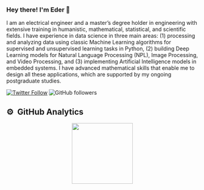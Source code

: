 ### Hey there! I'm Eder 👋

I am an electrical engineer and a master’s degree holder in engineering with extensive training in humanistic, mathematical, statistical, and scientific fields. I have experience in data science in three main areas: (1) processing and analyzing data using classic Machine Learning algorithms for supervised and unsupervised learning tasks in Python, (2) building Deep Learning models for Natural Language Processing (NPL), Image Processing, and Video Processing, and (3) implementing Artificial Intelligence models in embedded systems. I have advanced mathematical skills that enable me to design all these applications, which are supported by my ongoing postgraduate studies.

[![Twitter Follow](https://img.shields.io/twitter/follow/eder_arley?style=social)](https://twitter.com/eder_arley) ![GitHub followers](https://img.shields.io/github/followers/ealeongomez?style=social)

## ⚙️ &nbsp;GitHub Analytics

<p align="center">
<a href="https://github.com/ealeongomez">
  <img height="160em" src="https://github-readme-stats-eight-theta.vercel.app/api?username=ealeongomez&show_icons=true&theme=default&include_all_commits=true&count_private=true"/>
</a>
</p>

<!--
**ealeongomez/ealeongomez** is a ✨ _special_ ✨ repository because its `README.md` (this file) appears on your GitHub profile.

Here are some ideas to get you started:

- 🔭 I’m currently working on ...
- 🌱 I’m currently learning ...
- 👯 I’m looking to collaborate on ...
- 🤔 I’m looking for help with ...
- 💬 Ask me about ...
- 📫 How to reach me: ...
- 😄 Pronouns: ...
- ⚡ Fun fact: ...
-->
